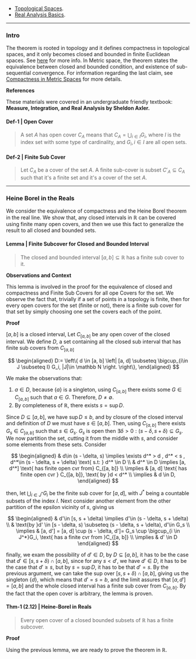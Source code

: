 - [Topological Spaces](../Topological%20Spaces.md). 
- [Real Analysis Basics](Real%20Analysis%20Basics.md). 
---
### **Intro**

The theorem is rooted in topology and it defines compactness in topological spaces, and it only becomes closed and bounded in finite Euclidean spaces. 
See [here](https://en.wikipedia.org/wiki/Heine%E2%80%93Borel_theorem) for more info. 
In Metric space, the theorem states the equivalence between closed and bounded condition, and existence of sub-sequential convergence. 
For information regarding the last claim, see [Compactness in Metric Spaces](../../MATH%20601%20Functional%20Analysis,%20Measure%20Theory/Functional%20Spaces/Compactness%20in%20Metric%20Spaces.md) for more details. 

**References**

These materials were covered in an undergraduate friendly textbook: **Measure, Integration, and Real Analysis by Sheldon Axler.** 

#### **Def-1 | Open Cover**
> A set $A$ has open cover $C_A$ means that $C_A = \bigcup_{i\in I} G_i$, where $I$ is the index set with some type of cardinality, and $G_i, i\in I$ are all open sets. 

#### **Def-2 | Finite Sub Cover**
>  Let $C_A$ be a cover of the set $A$.
>  A finite sub-cover is subset $C'_A\subseteq C_A$ such that it's a finite set and it's a cover of the set $A$. 


---
### **Heine Borel in the Reals**

We consider the equivalence of compactness and the Heine Borel theorem in the real line. 
We show that, any closed intervals in $\mathbb R$ can be covered using finite many open covers, and then we use this fact to generalize the result to all closed and bounded sets. 

#### **Lemma | Finite Subcover for Closed and Bounded Interval**
> The closed and bounded interval $[a, b]\subseteq \mathbb R$  has a finite sub cover to it. 

**Observations and Context**

This lemma is involved in the proof for the equivalence of closed and compactness and Finite Sub Covers for all ope Covers for the set. 
We observe the fact that, trivially if a set of points in a topology is finite, then for every open covers for the set (finite or not), there is a finite sub cover for that set by simply choosing one set the covers each of the point. 

**Proof**

$[a, b]$ is a closed interval, Let $C_{[a, b]}$ be any open cover of the closed interval. We define $D$, a set containing all the closed sub interval that has finite sub covers from $C_{[a, b]}$

$$
\begin{aligned}
    D:= \left\{
            d \in [a, b]
            \left|
                [a, d] \subseteq \bigcup_{i\in J \subseteq I} G_i, 
                |J|\in \mathbb N
            \right.
        \right\}, 
\end{aligned}
$$

We make the observations that: 

1. $a\in D$, because $\{a\}$ is a singleton, using $C_{[a, b]}$ there exists some $G\in C_{[a, b]}$ such that $a \in G$. Therefore, $D\neq \emptyset$. 
2. By completeness of $\mathbb R$, there exists $s = \sup D$. 


Since $D\subseteq [a, b]$, we have $\sup D \le b$, and by closure of the closed interval and definition of $D$ we must have $s \in [a, b]$. Then, using $C_{[a, b]}$ there exists $G_s\in C_{[a, b]}$ such that $s\in G_s$. $G_s$ is open then $\exists \delta > 0 : (s - \delta, s + \delta)\subseteq G_s$. We now partition the set, cutting it from the middle with $s$, and consider some elements from these sets. Consider 

$$
\begin{aligned}
    & d\in (s - \delta, s) \implies \exists d^* > d , d^* < s , d^*\in (s - \delta, s + \delta) \text{ s.t: }
    d^* \in D
    \\
    & d^* \in D \implies [a, d^*] \text{ has finite open cvr from} C_{[a, b]}
    \\
    \implies & [a, d] \text{ has finite open cvr } C_{[a, b]}, \text{ by }d < d^*
    \\
    \implies & d \in D, 
\end{aligned}
$$

then, let $\bigcup_{i\in J^*}G_i$ be the finite sub cover for $[a, d]$, with $J^*$ being a countable subsets of the index $I$. Next consider another element from the other partition of the epsilon vicinity of $s$, giving us 

$$
\begin{aligned}
    & d'\in [s, s + \delta) \implies d'\in (s - \delta, s + \delta)
    \\
    & \text{by }d' \in [s - \delta, s) \subseteq (s - \delta, s + \delta), d'\in G_s
    \\
    \implies & 
    [a, d']  = [a, d] \cup (s - \delta, d']= 
    G_s \cup \bigcup_{i \in J^*}G_i, \text{ has a finite cvr from }C_{[a, b]}
    \\
    \implies & 
    d' \in D
\end{aligned}
$$

finally, we exam the possibility of $d' \in D$, by $D\subseteq [a, b]$, it has to be the case that $d' \in [s, s + \delta) \cap [a, b]$, since for any $s < d'$, we have $d' \in D$, it has to be the case that $d' \ge s$, but by $s = \sup D$, it has to be that $d' = s$. By the previous argument, we can take the sup over $[s, s + \delta)\cap [a, b]$, giving us the singleton $\{d\}$, which means that $d' = s = b$, and the limit assures that $[a, d
'] = [a, b]$ and the whole closed interval has a finite sub cover from $C_{[a, b]}$. By the fact that the open cover is arbitrary, the lemma is proven. 


#### **Thm-1 (2.12) | Heine-Borel in Reals**
> Every open cover of a closed bounded subsets of $\mathbb R$ has a finite subcover. 

**Proof**

Using the previous lemma, we are ready to prove the theorem in $\mathbb R$. 
